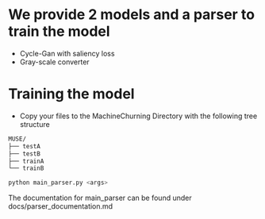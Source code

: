 # We provide 2 models and a parser to train the model
- Cycle-Gan with saliency loss
- Gray-scale converter

# Training the model

- Copy your files to the MachineChurning Directory with the following tree structure

```bash
MUSE/
├── testA
├── testB
├── trainA
└── trainB
```

```python
python main_parser.py <args>
```
The documentation for main_parser can be found under docs/parser_documentation.md
